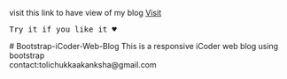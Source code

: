 visit this link to have view of my blog <a href="https://tolichukkaakanksha.github.io/Bootstrap-iCoder-Web-Blog/">Visit</a><br>
<p><pre>Try it if you like it &hearts;</pre></p>
# Bootstrap-iCoder-Web-Blog
This is a responsive iCoder web blog using bootstrap<br>
contact:tolichukkaakanksha@gmail.com
